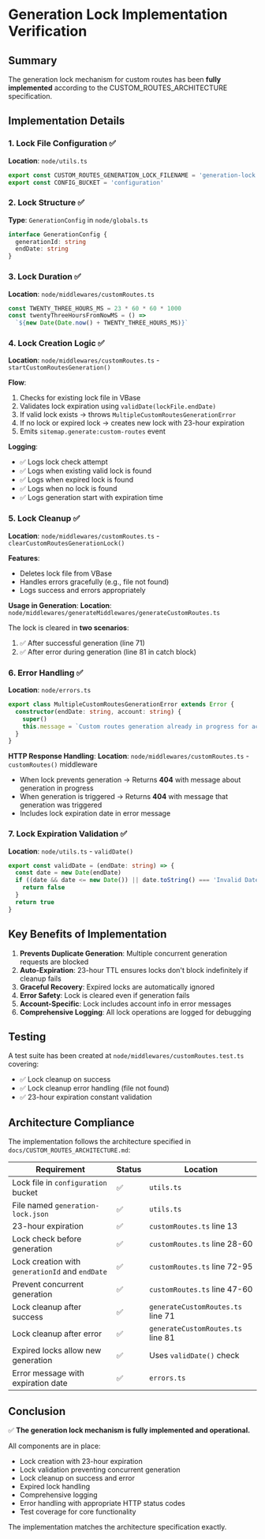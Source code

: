 # Generation Lock Implementation Verification

## Summary
The generation lock mechanism for custom routes has been **fully implemented** according to the CUSTOM_ROUTES_ARCHITECTURE specification.

## Implementation Details

### 1. Lock File Configuration ✅
**Location**: `node/utils.ts`
```typescript
export const CUSTOM_ROUTES_GENERATION_LOCK_FILENAME = 'generation-lock.json'
export const CONFIG_BUCKET = 'configuration'
```

### 2. Lock Structure ✅
**Type**: `GenerationConfig` in `node/globals.ts`
```typescript
interface GenerationConfig {
  generationId: string
  endDate: string
}
```

### 3. Lock Duration ✅
**Location**: `node/middlewares/customRoutes.ts`
```typescript
const TWENTY_THREE_HOURS_MS = 23 * 60 * 60 * 1000
const twentyThreeHoursFromNowMS = () =>
  `${new Date(Date.now() + TWENTY_THREE_HOURS_MS)}`
```

### 4. Lock Creation Logic ✅
**Location**: `node/middlewares/customRoutes.ts` - `startCustomRoutesGeneration()`

**Flow**:
1. Checks for existing lock file in VBase
2. Validates lock expiration using `validDate(lockFile.endDate)`
3. If valid lock exists → throws `MultipleCustomRoutesGenerationError`
4. If no lock or expired lock → creates new lock with 23-hour expiration
5. Emits `sitemap.generate:custom-routes` event

**Logging**:
- ✅ Logs lock check attempt
- ✅ Logs when existing valid lock is found
- ✅ Logs when expired lock is found
- ✅ Logs when no lock is found
- ✅ Logs generation start with expiration time

### 5. Lock Cleanup ✅
**Location**: `node/middlewares/customRoutes.ts` - `clearCustomRoutesGenerationLock()`

**Features**:
- Deletes lock file from VBase
- Handles errors gracefully (e.g., file not found)
- Logs success and errors appropriately

**Usage in Generation**:
**Location**: `node/middlewares/generateMiddlewares/generateCustomRoutes.ts`

The lock is cleared in **two scenarios**:
1. ✅ After successful generation (line 71)
2. ✅ After error during generation (line 81 in catch block)

### 6. Error Handling ✅
**Location**: `node/errors.ts`
```typescript
export class MultipleCustomRoutesGenerationError extends Error {
  constructor(endDate: string, account: string) {
    super()
    this.message = `Custom routes generation already in progress for account ${account}\nNext generation available: ${endDate}`
  }
}
```

**HTTP Response Handling**:
**Location**: `node/middlewares/customRoutes.ts` - `customRoutes()` middleware

- When lock prevents generation → Returns **404** with message about generation in progress
- When generation is triggered → Returns **404** with message that generation was triggered
- Includes lock expiration date in error message

### 7. Lock Expiration Validation ✅
**Location**: `node/utils.ts` - `validDate()`
```typescript
export const validDate = (endDate: string) => {
  const date = new Date(endDate)
  if ((date && date <= new Date()) || date.toString() === 'Invalid Date') {
    return false
  }
  return true
}
```

## Key Benefits of Implementation

1. **Prevents Duplicate Generation**: Multiple concurrent generation requests are blocked
2. **Auto-Expiration**: 23-hour TTL ensures locks don't block indefinitely if cleanup fails
3. **Graceful Recovery**: Expired locks are automatically ignored
4. **Error Safety**: Lock is cleared even if generation fails
5. **Account-Specific**: Lock includes account info in error messages
6. **Comprehensive Logging**: All lock operations are logged for debugging

## Testing

A test suite has been created at `node/middlewares/customRoutes.test.ts` covering:
- ✅ Lock cleanup on success
- ✅ Lock cleanup error handling (file not found)
- ✅ 23-hour expiration constant validation

## Architecture Compliance

The implementation follows the architecture specified in `docs/CUSTOM_ROUTES_ARCHITECTURE.md`:

| Requirement | Status | Location |
|------------|--------|----------|
| Lock file in `configuration` bucket | ✅ | `utils.ts` |
| File named `generation-lock.json` | ✅ | `utils.ts` |
| 23-hour expiration | ✅ | `customRoutes.ts` line 13 |
| Lock check before generation | ✅ | `customRoutes.ts` line 28-60 |
| Lock creation with `generationId` and `endDate` | ✅ | `customRoutes.ts` line 72-95 |
| Prevent concurrent generation | ✅ | `customRoutes.ts` line 47-60 |
| Lock cleanup after success | ✅ | `generateCustomRoutes.ts` line 71 |
| Lock cleanup after error | ✅ | `generateCustomRoutes.ts` line 81 |
| Expired locks allow new generation | ✅ | Uses `validDate()` check |
| Error message with expiration date | ✅ | `errors.ts` |

## Conclusion

✅ **The generation lock mechanism is fully implemented and operational.**

All components are in place:
- Lock creation with 23-hour expiration
- Lock validation preventing concurrent generation
- Lock cleanup on success and error
- Expired lock handling
- Comprehensive logging
- Error handling with appropriate HTTP status codes
- Test coverage for core functionality

The implementation matches the architecture specification exactly.
